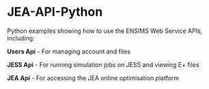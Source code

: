 # JEA-API-Python
Python examples showing how to use the ENSIMS Web Service APIs, including:

**Users Api** - For managing account and files

**JESS Api** - For running simulation jobs on JESS and viewing E+ files

**JEA Api** - For accessing the JEA online optimisation platform
